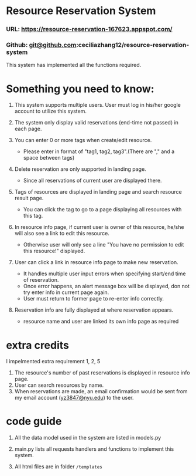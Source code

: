 # Resource Reservation System

### URL: https://resource-reservation-167623.appspot.com/

### Github: git@github.com:ceciliazhang12/resource-reservation-system

This system has implemented all the functions required.

# Something you need to know:

1. This system supports multiple users. User must log in his/her google account to utilize this system.

2. The system only display valid reservations (end-time not passed) in each page.

3. You can enter 0 or more tags when create/edit resource.
	- Please enter in format of "tag1, tag2, tag3".(There are "," and a space between tags)

4. Delete reservation are only supported in landing page.
	- Since all reservations of current user are displayed there.
	
5. Tags of resources are displayed in landing page and search resource result page.
	- You can click the tag to go to a page displaying all resources with this tag.

5. In resource info page, if current user is owner of this resource, he/she will also see a link to edit this resource.
	- Otherwise user will only see a line "You have no permission to edit this resource!" displayed.
	  
6. User can click a link in resource info page to make new reservation.
	- It handles multiple user input errors when specifying start/end time of reservation.
	- Once error happens, an alert message box will be displayed, don not try enter info in current page again.
	- User must return to former page to re-enter info correctly.
	
7. Reservation info are fully displayed at where reservation appears.
	- resource name and user are linked its own info page as required
	
# extra credits
I impelmented extra requirement 1, 2, 5
1. The resource's number of past reservations is displayed in resource info page.
2. User can search resources by name.
5. When reservations are made, an email confirmation would be sent from my email account (yz3847@nyu.edu) to the user.

# code guide
1. All the data model used in the system are listed in models.py

2. main.py lists all requests handlers and functions to implement this system.

3. All html files are in folder `/templates`
